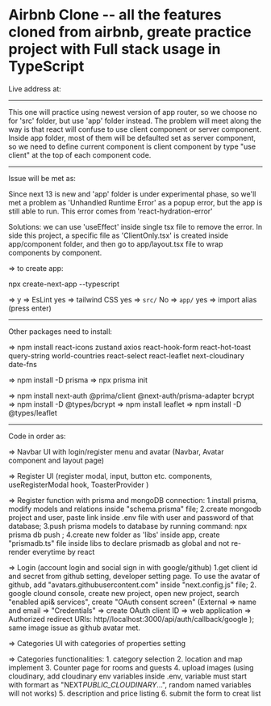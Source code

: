 # Airbnb Clone -- all the features cloned from airbnb, greate practice project with Full stack usage in TypeScript

Live address at:

---

This one will practice using newest version of app router, so we choose no for 'src' folder, but use 'app' folder instead. The problem will meet along the way is that react will confuse to use client component or server component. Inside app folder, most of them will be defaulted set as server component, so we need to define current component is client component by type "use client" at the top of each component code.

---

Issue will be met as:

Since next 13 is new and 'app' folder is under experimental phase, so we'll met a problem as 'Unhandled Runtime Error' as a popup error, but the app is still able to run. This error comes from 'react-hydration-error'

Solutions: we can use 'useEffect' inside single tsx file to remove the error. In side this project, a specific file as 'ClientOnly.tsx' is created inside app/component folder, and then go to app/layout.tsx file to wrap components by <ClientOnly> component.

=> to create app:

npx create-next-app --typescript

=> y => EsLint yes => tailwind CSS yes => `src/` No => `app/` yes => import alias (press enter)

---

Other packages need to install:

=> npm install react-icons zustand axios react-hook-form react-hot-toast query-string world-countries react-select react-leaflet next-cloudinary date-fns

=> npm install -D prisma => npx prisma init

=> npm install next-auth @prima/client @next-auth/prisma-adapter bcrypt => npm install -D @types/bcrypt => npm install leaflet => npm install -D @types/leaflet

---

Code in order as:

=> Navbar UI with login/register menu and avatar (Navbar, Avatar component and layout page)

=> Register UI (register modal, input, button etc. components, useRegisterModal hook, ToasterProvider )

=> Register function with prisma and mongoDB connection: 1.install prisma, modify models and relations inside "schema.prisma" file; 2.create mongodb project and user, paste link inside .env file with user and password of that database; 3.push prisma models to database by running command: npx prisma db push ; 4.create new folder as 'libs' inside app, create "prismadb.ts" file inside libs to declare prismadb as global and not re-render everytime by react

=> Login (account login and social sign in with google/github) 1.get client id and secret from github setting, developer setting page. To use the avatar of github, add "avatars.githubusercontent.com" inside "next.config.js" file; 2. google clound console, create new project, open new project, search "enabled api& services", create "OAuth consent screen" (External => name and email => "Credentials" => create OAuth client ID => web application => Authorized redirect URls: http//localhost:3000/api/auth/callback/google ); same image issue as github avatar met.

=> Categories UI with categories of properties setting

=> Categories functionalities: 1. category selection 2. location and map implement 3. Counter page for rooms and guests 4. upload images (using cloudinary, add cloudinary env variables inside .env, variable must start with formart as "NEXT*PUBLIC_CLOUDINARY*...", random named variables will not works) 5. description and price listing 6. submit the form to creat list
